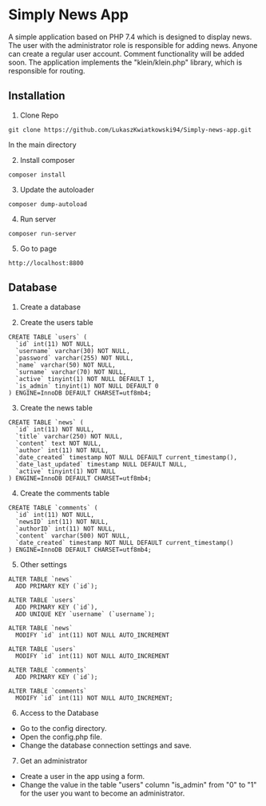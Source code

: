 # Simply News App

A simple application based on PHP 7.4 which is designed to display news. The user with the administrator role is responsible for adding news. Anyone can create a regular user account. Comment functionality will be added soon. The application implements the "klein/klein.php" library, which is responsible for routing.


## Installation

1. Clone Repo
```
git clone https://github.com/LukaszKwiatkowski94/Simply-news-app.git
```

In the main directory

2. Install composer
```
composer install
```

3. Update the autoloader
```
composer dump-autoload
```

4. Run server
```
composer run-server
```

5. Go to page
```
http://localhost:8800
```

## Database

1. Create a database

2. Create the users table
```
CREATE TABLE `users` (
  `id` int(11) NOT NULL,
  `username` varchar(30) NOT NULL,
  `password` varchar(255) NOT NULL,
  `name` varchar(50) NOT NULL,
  `surname` varchar(70) NOT NULL,
  `active` tinyint(1) NOT NULL DEFAULT 1,
  `is_admin` tinyint(1) NOT NULL DEFAULT 0
) ENGINE=InnoDB DEFAULT CHARSET=utf8mb4;
```

3. Create the news table
```
CREATE TABLE `news` (
  `id` int(11) NOT NULL,
  `title` varchar(250) NOT NULL,
  `content` text NOT NULL,
  `author` int(11) NOT NULL,
  `date_created` timestamp NOT NULL DEFAULT current_timestamp(),
  `date_last_updated` timestamp NULL DEFAULT NULL,
  `active` tinyint(1) NOT NULL
) ENGINE=InnoDB DEFAULT CHARSET=utf8mb4;
```

4. Create the comments table
```
CREATE TABLE `comments` (
  `id` int(11) NOT NULL,
  `newsID` int(11) NOT NULL,
  `authorID` int(11) NOT NULL,
  `content` varchar(500) NOT NULL,
  `date_created` timestamp NOT NULL DEFAULT current_timestamp()
) ENGINE=InnoDB DEFAULT CHARSET=utf8mb4;
```

5. Other settings
```
ALTER TABLE `news`
  ADD PRIMARY KEY (`id`);
  
ALTER TABLE `users`
  ADD PRIMARY KEY (`id`),
  ADD UNIQUE KEY `username` (`username`);

ALTER TABLE `news`
  MODIFY `id` int(11) NOT NULL AUTO_INCREMENT
  
ALTER TABLE `users`
  MODIFY `id` int(11) NOT NULL AUTO_INCREMENT
  
ALTER TABLE `comments`
  ADD PRIMARY KEY (`id`);
  
ALTER TABLE `comments`
  MODIFY `id` int(11) NOT NULL AUTO_INCREMENT;
```

6. Access to the Database
- Go to the config directory.
- Open the config.php file.
- Change the database connection settings and save.

7. Get an administrator
- Create a user in the app using a form.
- Change the value in the table "users" column "is_admin" from "0" to "1" for the user you want to become an administrator.
